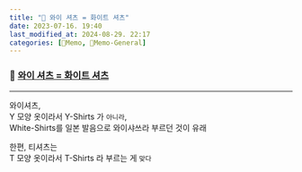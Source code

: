```yaml
---
title: "🥑 와이 셔츠 = 화이트 셔츠"
date: 2023-07-16. 19:40
last_modified_at: 2024-08-29. 22:17
categories: [🌳Memo, 🥑Memo-General]
---
```


### 🥑 [와이 셔츠 = 화이트 셔츠](https://twitter.com/CiceroFlager8/status/1680008696221548545?s=20)

---

와이셔츠,  
Y 모양 옷이라서 Y-Shirts 가 `아니라`,  
White-Shirts를 일본 발음으로 와이샤쓰라 부르던 것이 유래  

한편, 티셔츠는  
T 모양 옷이라서 T-Shirts 라 부르는 게 `맞다`  

